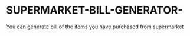 # SUPERMARKET-BILL-GENERATOR-
You can generate bill of the items you have purchased from supermarket 
